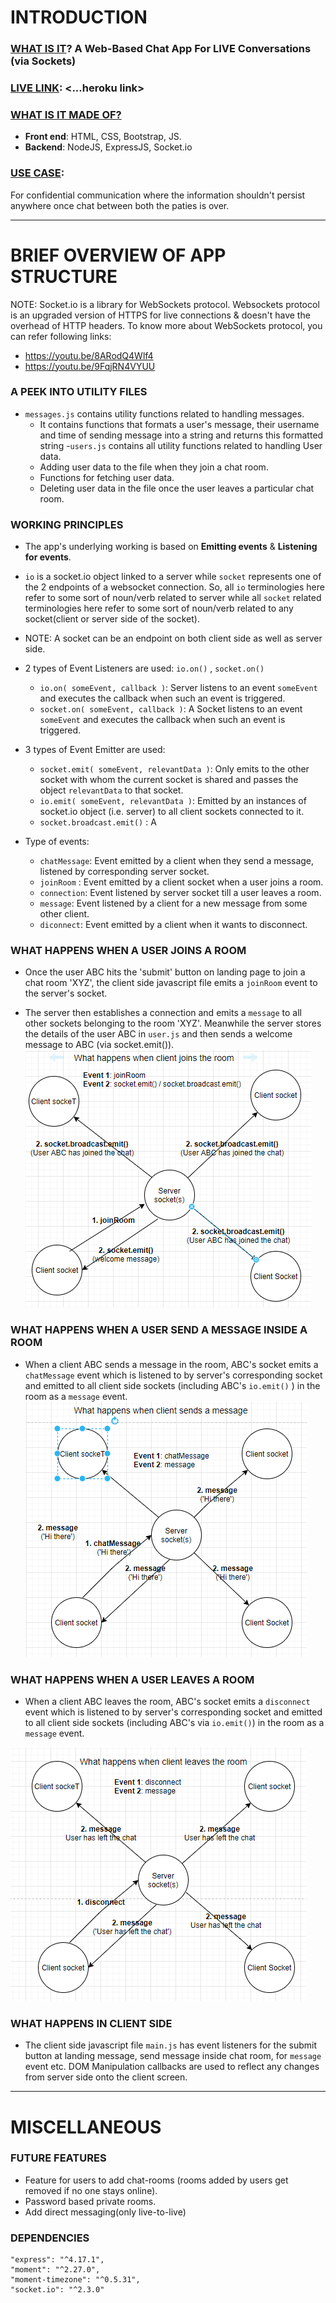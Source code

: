 # INTRODUCTION

### <ins>WHAT IS IT</ins>? A Web-Based Chat App For LIVE Conversations (via Sockets)
### <ins>LIVE LINK</ins>:  <...heroku link> 
### <ins>WHAT IS IT MADE OF?</ins>
- **Front end**: HTML, CSS, Bootstrap, JS.
- **Backend**: NodeJS, ExpressJS, Socket.io
### <ins>USE CASE</ins>: 
For confidential communication where the information shouldn't persist anywhere once chat between both the paties is over. 

---

# BRIEF OVERVIEW OF APP STRUCTURE

NOTE: Socket.io is a library for WebSockets protocol. Websockets protocol is an upgraded version of HTTPS for live connections & doesn't have the overhead of HTTP headers. To know more about WebSockets protocol, you can refer following links:
- https://youtu.be/8ARodQ4Wlf4
- https://youtu.be/9FqjRN4VYUU

### A PEEK INTO UTILITY FILES
- `messages.js` contains utility functions related to handling messages.
    - It contains functions that formats a user's message, their username and time of sending message into a string and returns this formatted string
-`users.js` contains all utility functions related to handling User data.
    - Adding user data to the file when they join a chat room.
    - Functions for fetching user data.
    - Deleting user data in the file once the user leaves a particular chat room. 

### WORKING PRINCIPLES
- The app's underlying working is based on **Emitting events** & **Listening for events**. 
- `io` is a socket.io object linked to a server while `socket` represents one of the 2 endpoints of a websocket connection. So, all `io` terminologies here refer to some sort of noun/verb related to server while all `socket` related terminologies here refer to some sort of noun/verb related to any socket(client or server side of the socket). 
- NOTE: A socket can be an endpoint on both client side as well as server side. 

- 2 types of Event Listeners are used: `io.on()` , `socket.on()`
    - `io.on( someEvent, callback )`: Server listens to an event `someEvent` and executes the callback when such an event is triggered.
    - `socket.on( someEvent, callback )`: A Socket listens to an event `someEvent` and executes the callback when such an event is triggered. 

- 3 types of Event Emitter are used: 
    - `socket.emit( someEvent, relevantData )`: Only emits to the other socket with whom the current socket is shared and passes the object `relevantData` to that socket.
    - `io.emit( someEvent, relevantData )`: Emitted by an instances of socket.io object (i.e. server) to all client sockets connected to it. 
    - `socket.broadcast.emit()` : A 

- Type of events: 
    - `chatMessage`: Event emitted by a client when they send a message, listened by corresponding server socket.
    - `joinRoom` : Event emitted by a client socket when a user joins a room. 
    - `connection`: Event listened by server socket till a user leaves a room.
    - `message`:  Event listened by a client for a new message from some other client.
    - `diconnect`: Event emitted by a client when it wants to disconnect. 

### WHAT HAPPENS WHEN A USER JOINS A ROOM
- Once the user ABC hits the 'submit' button on landing page to join a chat room 'XYZ', the client side javascript file emits a `joinRoom` event to the server's socket.

- The server then establishes a connection and emits a `message` to all other sockets belonging to the room 'XYZ'. Meanwhile the server stores the details of the user ABC in `user.js`  and then sends a welcome message to ABC (via socket.emit()).
![Flow chart](readme_pics/clientJoin.PNG?raw=true)

### WHAT HAPPENS WHEN A USER SEND A MESSAGE INSIDE A ROOM
- When a client ABC sends a message in the room, ABC's socket emits a `chatMessage` event which is listened to by server's corresponding socket and emitted to all client side sockets (including ABC's `io.emit()` ) in the room as a `message` event. <br>
![Flow chart](readme_pics/clientMessage.PNG?raw=true)


### WHAT HAPPENS WHEN A USER LEAVES A ROOM
- When a client ABC leaves the room, ABC's socket emits a `disconnect` event which is listened to by server's corresponding socket and emitted to all client side sockets (including ABC's via `io.emit()`) in the room as a `message` event. 

![Flow chart](readme_pics/clientLeft.PNG?raw=true)


### WHAT HAPPENS IN CLIENT SIDE
- The client side javascript file `main.js` has event listeners for the submit button at landing message, send message inside chat room, for `message` event etc. DOM Manipulation callbacks are used to reflect any changes from server side onto the client screen. 

---
# MISCELLANEOUS

### FUTURE FEATURES 
- Feature for users to add chat-rooms (rooms added by users get removed if no one stays online). 
- Password based private rooms. 
- Add direct messaging(only live-to-live) 

### DEPENDENCIES
    "express": "^4.17.1",
    "moment": "^2.27.0",
    "moment-timezone": "^0.5.31",
    "socket.io": "^2.3.0"